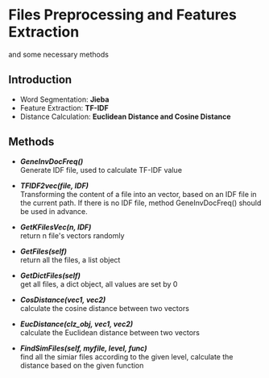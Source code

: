 # Files Preprocessing and Features Extraction

and some necessary methods

## Introduction
* Word Segmentation: **Jieba**
* Feature Extraction: **TF-IDF**
* Distance Calculation: **Euclidean Distance and Cosine Distance**

## Methods
* _**GeneInvDocFreq()**_<br>
Generate IDF file, used to calculate TF-IDF value

* _**TFIDF2vec(file, IDF)**_<br>
Transforming the content of a file into an vector, based on an IDF file in the current path. If there is no IDF file, method GeneInvDocFreq() should be used in advance.

* _**GetKFilesVec(n, IDF)**_<br>
return n file's vectors randomly

* _**GetFiles(self)**_<br>
return all the files, a list object

* _**GetDictFiles(self)**_<br>
get all files, a dict object, all values are set by 0

* _**CosDistance(vec1, vec2)**_<br>
calculate the cosine distance between two vectors

* _**EucDistance(clz_obj, vec1, vec2)**_<br>
calculate the Euclidean distance between two vectors

* _**FindSimFiles(self, myfile, level, func)**_<br>
find all the simiar files according to the given level, calculate the distance based on the given function
